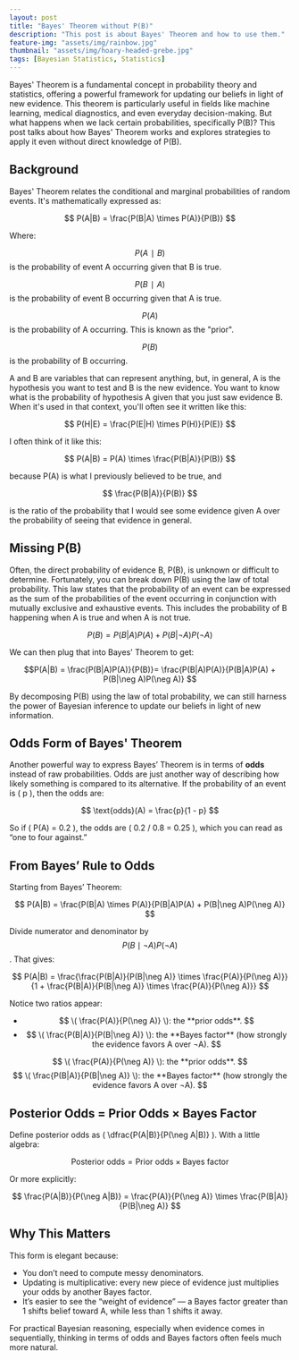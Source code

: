 ```yaml
---
layout: post
title: "Bayes' Theorem without P(B)"
description: "This post is about Bayes' Theorem and how to use them."
feature-img: "assets/img/rainbow.jpg"
thumbnail: "assets/img/hoary-headed-grebe.jpg"
tags: [Bayesian Statistics, Statistics]
---
```


Bayes' Theorem is a fundamental concept in probability theory and statistics, offering a powerful framework for updating our beliefs in light of new evidence. This theorem is particularly useful in fields like machine learning, medical diagnostics, and even everyday decision-making. But what happens when we lack certain probabilities, specifically P(B)? This post talks about how Bayes' Theorem works and explores strategies to apply it even without direct knowledge of P(B).

## Background

Bayes' Theorem relates the conditional and marginal probabilities of random events. It's mathematically expressed as:

$$ P(A|B) = \frac{P(B|A) \times P(A)}{P(B)} $$


Where:

$$ P(A∣B) $$ is the probability of event A occurring given that B is true.

$$ P(B∣A) $$ is the probability of event B occurring given that A is true.

$$ P(A) $$ is the probability of A occurring. This is known as the "prior".

$$ P(B) $$ is the probability of B occurring.

A and B are variables that can represent anything, but, in general, A is the hypothesis you want to test and B is the new evidence. You want to know what is the probability of hypothesis A given that you just saw evidence B. When it's used in that context, you'll often see it written like this:

$$ P(H|E) = \frac{P(E|H) \times P(H)}{P(E)} $$

I often think of it like this:

$$ P(A|B) = P(A) \times \frac{P(B|A)}{P(B)} $$

because P(A) is what I previously believed to be true, and 

$$ \frac{P(B|A)}{P(B)} $$

is the ratio of the probability that I would see some evidence given A over the probability of seeing that evidence in general.


## Missing P(B)

Often, the direct probability of evidence B, P(B), is unknown or difficult to determine. Fortunately, you can break down P(B) using the law of total probability. This law states that the probability of an event can be expressed as the sum of the probabilities of the event occurring in conjunction with mutually exclusive and exhaustive events. This includes the probability of B happening when A is true and when A is not true.

$$ P(B) = P(B|A)P(A) + P(B|\neg A)P(\neg A) $$

We can then plug that into Bayes' Theorem to get:

$$P(A|B) = \frac{P(B|A)P(A)}{P(B)}= \frac{P(B|A)P(A)}{P(B|A)P(A) + P(B|\neg A)P(\neg A)} $$

By decomposing P(B) using the law of total probability, we can still harness the power of Bayesian inference to update our beliefs in light of new information.


## Odds Form of Bayes' Theorem

Another powerful way to express Bayes’ Theorem is in terms of **odds** instead of raw probabilities. Odds are just another way of describing how likely something is compared to its alternative. If the probability of an event is \( p \), then the odds are:

$$ \text{odds}(A) = \frac{p}{1 - p} $$

So if \( P(A) = 0.2 \), the odds are \( 0.2 / 0.8 = 0.25 \), which you can read as “one to four against.”


## From Bayes’ Rule to Odds

Starting from Bayes’ Theorem:

$$ P(A|B) = \frac{P(B|A) \times P(A)}{P(B|A)P(A) + P(B|\neg A)P(\neg A)} $$

Divide numerator and denominator by $$P(B \mid \neg A) P(\neg A)$$. That gives:

$$ P(A|B) = \frac{\frac{P(B|A)}{P(B|\neg A)} \times \frac{P(A)}{P(\neg A)}}{1 + \frac{P(B|A)}{P(B|\neg A)} \times \frac{P(A)}{P(\neg A)}} $$

Notice two ratios appear:

- $$ \( \frac{P(A)}{P(\neg A)} \): the **prior odds**. $$
- $$ \( \frac{P(B|A)}{P(B|\neg A)} \): the **Bayes factor** (how strongly the evidence favors A over ¬A). $$

$$ \( \frac{P(A)}{P(\neg A)} \): the **prior odds**. $$
$$ \( \frac{P(B|A)}{P(B|\neg A)} \): the **Bayes factor** (how strongly the evidence favors A over ¬A). $$


## Posterior Odds = Prior Odds × Bayes Factor

Define posterior odds as \( \dfrac{P(A|B)}{P(\neg A|B)} \). With a little algebra:

$$ \text{Posterior odds} = \text{Prior odds} \times \text{Bayes factor} $$

Or more explicitly:

$$ \frac{P(A|B)}{P(\neg A|B)} = \frac{P(A)}{P(\neg A)} \times \frac{P(B|A)}{P(B|\neg A)} $$


## Why This Matters

This form is elegant because:

- You don’t need to compute messy denominators.
- Updating is multiplicative: every new piece of evidence just multiplies your odds by another Bayes factor.
- It’s easier to see the “weight of evidence” — a Bayes factor greater than 1 shifts belief toward A, while less than 1 shifts it away.

For practical Bayesian reasoning, especially when evidence comes in sequentially, thinking in terms of odds and Bayes factors often feels much more natural.

